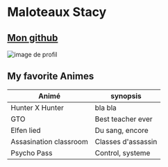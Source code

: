 # Maloteaux Stacy
## [Mon github](https://github.com/tess-mltx)
![image de profil](https://media.licdn.com/dms/image/D5603AQF3huUCd0Q1Dw/profile-displayphoto-shrink_400_400/0/1700084992792?e=1706140800&amp;v=beta&amp;t=6Qqaxz8BwnXDp2tc1idSRaYL39Iiy9YUM_eebEcaDEI)
## My favorite Animes
| Animé | synopsis |
| ------ | ------ | 
| Hunter X Hunter | bla bla |
| GTO | Best teacher ever |
| Elfen lied | Du sang, encore |
| Assasination classroom | Classes d'assassin |
| Psycho Pass | Control, systeme |